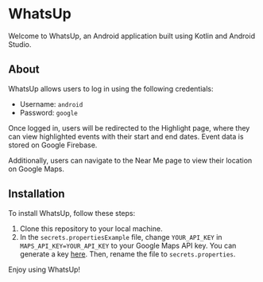 # WhatsUp

Welcome to WhatsUp, an Android application built using Kotlin and Android Studio.

## About

WhatsUp allows users to log in using the following credentials:
- Username: `android`
- Password: `google`

Once logged in, users will be redirected to the Highlight page, where they can view highlighted events with their start and end dates. Event data is stored on Google Firebase.

Additionally, users can navigate to the Near Me page to view their location on Google Maps.

## Installation

To install WhatsUp, follow these steps:

1. Clone this repository to your local machine.
2. In the `secrets.propertiesExample` file, change `YOUR_API_KEY` in `MAPS_API_KEY=YOUR_API_KEY` to your Google Maps API key. You can generate a key [here](https://developers.google.com/maps/documentation/android-sdk/start). Then, rename the file to `secrets.properties`.

Enjoy using WhatsUp!

